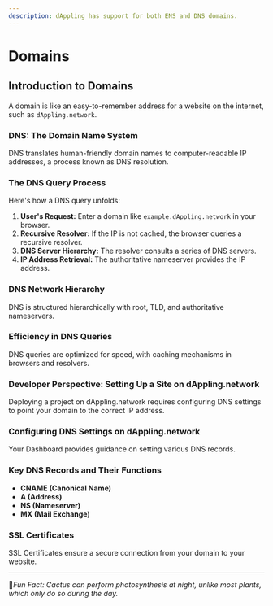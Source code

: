 ```yaml
---
description: dAppling has support for both ENS and DNS domains.
---
```


# Domains

## Introduction to Domains

A domain is like an easy-to-remember address for a website on the internet, such as `dAppling.network`.

### DNS: The Domain Name System

DNS translates human-friendly domain names to computer-readable IP addresses, a process known as DNS resolution.

### The DNS Query Process

Here's how a DNS query unfolds:

1. **User's Request:** Enter a domain like `example.dAppling.network` in your browser.
2. **Recursive Resolver:** If the IP is not cached, the browser queries a recursive resolver.
3. **DNS Server Hierarchy:** The resolver consults a series of DNS servers.
4. **IP Address Retrieval:** The authoritative nameserver provides the IP address.

### DNS Network Hierarchy

DNS is structured hierarchically with root, TLD, and authoritative nameservers.

### Efficiency in DNS Queries

DNS queries are optimized for speed, with caching mechanisms in browsers and resolvers.

### Developer Perspective: Setting Up a Site on dAppling.network

Deploying a project on dAppling.network requires configuring DNS settings to point your domain to the correct IP address.

### Configuring DNS Settings on dAppling.network

Your Dashboard provides guidance on setting various DNS records.

### Key DNS Records and Their Functions

* **CNAME (Canonical Name)**
* **A (Address)**
* **NS (Nameserver)**
* **MX (Mail Exchange)**

### SSL Certificates

SSL Certificates ensure a secure connection from your domain to your website.

***

:cactus:_Fun Fact: Cactus can perform photosynthesis at night, unlike most plants, which only do so during the day._
